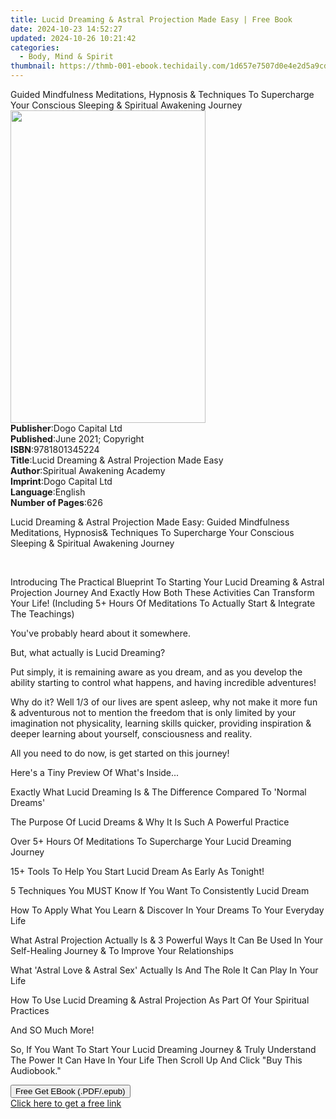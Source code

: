 ```yaml
---
title: Lucid Dreaming & Astral Projection Made Easy | Free Book
date: 2024-10-23 14:52:27
updated: 2024-10-26 10:21:42
categories:
  - Body, Mind & Spirit
thumbnail: https://thmb-001-ebook.techidaily.com/1d657e7507d0e4e2d5a9cd01bf98e04c7ab4cfc4dadd4f6aeee9b8a0614c65f0.jpg
---
```

<main id="book-container">
  <div class="flex flex-col">
    <div class="book-brief flex-1 py-6 px-4 sm:p-6 md:py-10 md:px-8">
      <!-- brief-->
      <div class="book-brief-main">
        Guided Mindfulness Meditations, Hypnosis & Techniques To Supercharge
        Your Conscious Sleeping & Spiritual Awakening Journey
      </div>
    </div>
    <div
      class="book-meta-info flex-1 grid gap-4 col-start-1 col-end-3 row-start-1 sm:mb-6 sm:grid-cols-4 lg:gap-6 lg:col-start-2 lg:row-end-6 lg:row-span-6 lg:mb-0"
    >
      <div
        class="book-meta-info-left place-content-center mt-4 p-4 text-sm leading-6 col-start-2 col-span-2 dark:text-slate-400"
      >
        <img
          class="w-full h-500 object-cover rounded-lg sm:h-255 sm:col-span-2 lg:col-span-full"
          src="https://img-001-ebook.techidaily.com/11679311cc510c30424292f3583935b6bde650a358285f1f1b0987b469d978a8.jpg"
          alt=""
          width="312"
          height="500"
        />
      </div>
      <div
        class="book-meta-info-right mt-2 col-start-1 row-start-2 col-span-3 self-center"
      >
        <!-- meta data  -->
        <div class="flex flex-col px-4 md:px-8">
          <div class="flex-1">
            <strong>Publisher</strong>:<span class="px-2"
              >Dogo Capital Ltd</span
            >
          </div>
          <div class="flex-1">
            <strong>Published</strong>:<span class="px-2"
              >June 2021; Copyright</span
            >
          </div>
          <div class="flex-1">
            <strong>ISBN</strong>:<span class="px-2">9781801345224</span>
          </div>
          <div class="flex-1">
            <strong>Title</strong>:<span class="px-2"
              >Lucid Dreaming &amp; Astral Projection Made Easy</span
            >
          </div>
          <div class="flex-1">
            <strong>Author</strong>:<span class="px-2"
              >Spiritual Awakening Academy</span
            >
          </div>
          <div class="flex-1">
            <strong>Imprint</strong>:<span class="px-2">Dogo Capital Ltd</span>
          </div>
          <div class="flex-1">
            <strong>Language</strong>:<span class="px-2">English</span>
          </div>
          <div class="flex-1">
            <strong>Number of Pages</strong>:<span class="px-2">626</span>
          </div>
        </div>
      </div>
    </div>
    <div class="book-description flex-1 py-6 px-4 sm:p-6 md:py-10 md:px-8">
      <div class="book-description-main">
        <div accordion-content="" id="description">
          <p></p>
          <p>
            Lucid Dreaming &amp; Astral Projection Made Easy: Guided Mindfulness
            Meditations, Hypnosis&amp; Techniques To Supercharge Your Conscious
            Sleeping &amp; Spiritual Awakening Journey
          </p>
          <p><br /></p>
          <p>
            Introducing The Practical Blueprint To Starting Your Lucid Dreaming
            &amp; Astral Projection Journey And Exactly How Both These
            Activities Can Transform Your Life! (Including 5+ Hours Of
            Meditations To Actually Start &amp; Integrate The Teachings)
          </p>
          <p>You've probably heard about it somewhere.</p>
          <p>But, what actually is Lucid Dreaming?</p>
          <p>
            Put simply, it is remaining aware as you dream, and as you develop
            the ability starting to control what happens, and having incredible
            adventures!
          </p>
          <p>
            Why do it? Well 1/3 of our lives are spent asleep, why not make it
            more fun &amp; adventurous not to mention the freedom that is only
            limited by your imagination not physicality, learning skills
            quicker, providing inspiration &amp; deeper learning about yourself,
            consciousness and reality.
          </p>
          <p>All you need to do now, is get started on this journey!</p>
          <p>Here's a Tiny Preview Of What's Inside...</p>
          <p>
            Exactly What Lucid Dreaming Is &amp; The Difference Compared To
            'Normal Dreams'
          </p>
          <p>
            The Purpose Of Lucid Dreams &amp; Why It Is Such A Powerful Practice
          </p>
          <p>
            Over 5+ Hours Of Meditations To Supercharge Your Lucid Dreaming
            Journey
          </p>
          <p>15+ Tools To Help You Start Lucid Dream As Early As Tonight!</p>
          <p>
            5 Techniques You MUST Know If You Want To Consistently Lucid Dream
          </p>
          <p>
            How To Apply What You Learn &amp; Discover In Your Dreams To Your
            Everyday Life
          </p>
          <p>
            What Astral Projection Actually Is &amp; 3 Powerful Ways It Can Be
            Used In Your Self-Healing Journey &amp; To Improve Your
            Relationships
          </p>
          <p>
            What 'Astral Love &amp; Astral Sex' Actually Is And The Role It Can
            Play In Your Life
          </p>
          <p>
            How To Use Lucid Dreaming &amp; Astral Projection As Part Of Your
            Spiritual Practices
          </p>
          <p>And SO Much More!</p>
          <p>
            So, If You Want To Start Your Lucid Dreaming Journey &amp; Truly
            Understand The Power It Can Have In Your Life Then Scroll Up And
            Click "Buy This Audiobook."&nbsp;
          </p>
          <p></p>
        </div>
        <div class="accordion-fader"></div>
      </div>
    </div>
    <div class="book-excerpts flex-1 py-6 px-4 sm:p-6 md:py-10 md:px-8"></div>
    <div
      class="book-about-author flex-1 py-6 px-4 sm:p-6 md:py-10 md:px-8"
    ></div>
    <div class="book-free-get flex-1 py-6 px-4 sm:p-6 md:py-10 md:px-8">
      <button
        id="btn-free-get"
        class="bg-blue-500 hover:bg-blue-700 text-white font-bold py-2 px-4 rounded"
      >
        Free Get EBook (.PDF/.epub)
      </button>
      <div id="countdown-display" class="px-2 text-lg mt-2"></div>
      <a
        id="free-link"
        class="hidden bg-blue-500 hover:bg-blue-700 text-white font-bold py-2 px-4 rounded"
        href="https://www.ebooks.com/en-us/book/210324578/lucid-dreaming-astral-projection-made-easy/spiritual-awakening-academy/"
        target="_blank"
        >Click here to get a free link</a
      >
    </div>
    <script>
      let countdownTime = 0;
      let countdownInterval = null;
      document
        .getElementById('btn-free-get')
        .addEventListener('click', startCountdown);
      function startCountdown() {
        countdownTime = new Date().getTime() + 60000 * 3;
        countdownInterval = setInterval(updateCountdown, 1000);
        document.getElementById('btn-free-get').disabled = true;
        document
          .getElementById('btn-free-get')
          .classList.add('bg-gray-500', 'cursor-not-allowed');
      }
      function updateCountdown() {
        let currentTime = new Date().getTime();
        let timeLeft = countdownTime - currentTime;
        let secondsLeft = Math.floor(timeLeft / 1000);
        document.getElementById('countdown-display').innerHTML =
          `Remaining time: ${secondsLeft} seconds.`;
        if (secondsLeft <= 0) {
          clearInterval(countdownInterval);
          document.getElementById('btn-free-get').classList.add('hidden');
          document.getElementById('free-link').classList.remove('hidden');
          document.getElementById('countdown-display').innerHTML = '';
        }
      }
    </script>
  </div>
</main>
